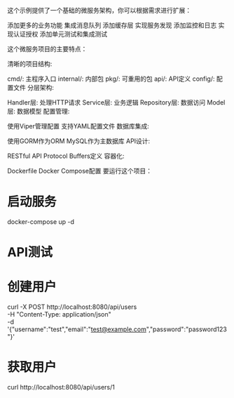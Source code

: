 这个示例提供了一个基础的微服务架构，你可以根据需求进行扩展：

添加更多的业务功能
集成消息队列
添加缓存层
实现服务发现
添加监控和日志
实现认证授权
添加单元测试和集成测试

这个微服务项目的主要特点：

清晰的项目结构:

cmd/: 主程序入口
internal/: 内部包
pkg/: 可重用的包
api/: API定义
config/: 配置文件
分层架构:

Handler层: 处理HTTP请求
Service层: 业务逻辑
Repository层: 数据访问
Model层: 数据模型
配置管理:

使用Viper管理配置
支持YAML配置文件
数据库集成:

使用GORM作为ORM
MySQL作为主数据库
API设计:

RESTful API
Protocol Buffers定义
容器化:

Dockerfile
Docker Compose配置
要运行这个项目：


# 启动服务
docker-compose up -d

# API测试
# 创建用户
curl -X POST http://localhost:8080/api/users \
-H "Content-Type: application/json" \
-d '{"username":"test","email":"test@example.com","password":"password123"}'

# 获取用户
curl http://localhost:8080/api/users/1